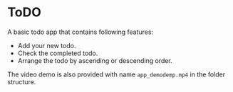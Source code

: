 # ToDO
 A basic todo app that contains following features:
 - Add your new todo.
 - Check the completed todo.
 - Arrange the todo by ascending or descending order.

 The video demo is also provided with name `app_demodemp.mp4` in the folder structure.